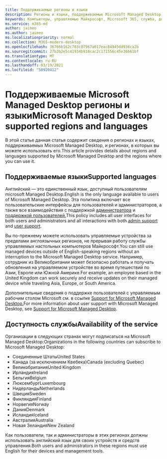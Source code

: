 ```yaml
---
title: Поддерживаемые регионы и языки
description: Регионы и языки, поддерживаемые Microsoft Managed Desktop
keywords: Компьютеры, управляемые Майкрософт, Microsoft 365, служба, документация
ms.service: m365-md
author: jaimeo
ms.author: jaimeo
ms.localizationpriority: normal
ms.collection: M365-modern-desktop
ms.openlocfilehash: 36766b162c703c87967a017eac84945dd936ca2b
ms.sourcegitcommit: 27b2b2e5c41934b918cac2c171556c45e36661bf
ms.translationtype: MT
ms.contentlocale: ru-RU
ms.lasthandoff: 03/19/2021
ms.locfileid: "50920412"
---
```

# <a name="microsoft-managed-desktop-supported-regions-and-languages"></a><span data-ttu-id="03080-104">Поддерживаемые Microsoft Managed Desktop регионы и языки</span><span class="sxs-lookup"><span data-stu-id="03080-104">Microsoft Managed Desktop supported regions and languages</span></span>

<span data-ttu-id="03080-105">В этой статье данная статья содержит сведения о регионах и языках, поддерживаемых Microsoft Managed Desktop, и регионах, в которых вы можете использовать его.</span><span class="sxs-lookup"><span data-stu-id="03080-105">This article provides details about regions and languages supported by Microsoft Managed Desktop and the regions where you can use it.</span></span>

## <a name="supported-languages"></a><span data-ttu-id="03080-106">Поддерживаемые языки</span><span class="sxs-lookup"><span data-stu-id="03080-106">Supported languages</span></span>

<span data-ttu-id="03080-107">Английский — это единственный язык, доступный пользователям microsoft Managed Desktop.</span><span class="sxs-lookup"><span data-stu-id="03080-107">English is the only language available to users of Microsoft Managed Desktop.</span></span> <span data-ttu-id="03080-108">Эта политика включает все пользовательские интерфейсы для пользователей и администраторов, а также все взаимодействия с поддержкой [администратора](../working-with-managed-desktop/admin-support.md) и [поддержкой пользователей.](../working-with-managed-desktop/end-user-support.md)</span><span class="sxs-lookup"><span data-stu-id="03080-108">This policy includes all user interfaces for both users and administrators and all interactions with both [admin support](../working-with-managed-desktop/admin-support.md) and [user support](../working-with-managed-desktop/end-user-support.md).</span></span>


<span data-ttu-id="03080-109">Вы по-прежнему можете использовать управляемые устройства за пределами англоязычных регионов, не прерывая работу службы управляемых настольных компьютеров Майкрософт.</span><span class="sxs-lookup"><span data-stu-id="03080-109">You can still use managed devices outside of English-speaking regions without an interruption to the Microsoft Managed Desktop service.</span></span> <span data-ttu-id="03080-110">Например, сотрудник из Великобритании может безопасно работать и получать обновления на управляемом устройстве во время путешествий по Азии, Европе или Южной Америке.</span><span class="sxs-lookup"><span data-stu-id="03080-110">For example, an employee based in the United Kingdom can work securely and receive updates on their managed device while traveling Asia, Europe, or South America.</span></span> 

<span data-ttu-id="03080-111">Дополнительные сведения о поддержке пользователей с управляемым рабочим столом Microsoft см. в ссылке [Support for Microsoft Managed Desktop.](./support.md)</span><span class="sxs-lookup"><span data-stu-id="03080-111">For more information about user support with Microsoft Managed Desktop, see [Support for Microsoft Managed Desktop](./support.md).</span></span>

## <a name="availability-of-the-service"></a><span data-ttu-id="03080-112">Доступность службы</span><span class="sxs-lookup"><span data-stu-id="03080-112">Availability of the service</span></span>

<span data-ttu-id="03080-113">Организации в следующих странах могут подписаться на Microsoft Managed Desktop:</span><span class="sxs-lookup"><span data-stu-id="03080-113">Organizations in the following countries can subscribe to Microsoft Managed Desktop:</span></span>

- <span data-ttu-id="03080-114">Соединенные Штаты</span><span class="sxs-lookup"><span data-stu-id="03080-114">United States</span></span>
- <span data-ttu-id="03080-115">Канада (за исключением Квебека)</span><span class="sxs-lookup"><span data-stu-id="03080-115">Canada (excluding Quebec)</span></span>
- <span data-ttu-id="03080-116">Великобритания</span><span class="sxs-lookup"><span data-stu-id="03080-116">United Kingdom</span></span>
- <span data-ttu-id="03080-117">Ирландия</span><span class="sxs-lookup"><span data-stu-id="03080-117">Ireland</span></span>
- <span data-ttu-id="03080-118">Бельгия</span><span class="sxs-lookup"><span data-stu-id="03080-118">Belgium</span></span>
- <span data-ttu-id="03080-119">Люксембург</span><span class="sxs-lookup"><span data-stu-id="03080-119">Luxembourg</span></span>
- <span data-ttu-id="03080-120">Нидерланды</span><span class="sxs-lookup"><span data-stu-id="03080-120">Netherlands</span></span>
- <span data-ttu-id="03080-121">Швеция</span><span class="sxs-lookup"><span data-stu-id="03080-121">Sweden</span></span>
- <span data-ttu-id="03080-122">Финляндия</span><span class="sxs-lookup"><span data-stu-id="03080-122">Finland</span></span>
- <span data-ttu-id="03080-123">Норвегия</span><span class="sxs-lookup"><span data-stu-id="03080-123">Norway</span></span>
- <span data-ttu-id="03080-124">Дания</span><span class="sxs-lookup"><span data-stu-id="03080-124">Denmark</span></span>
- <span data-ttu-id="03080-125">Исландия</span><span class="sxs-lookup"><span data-stu-id="03080-125">Iceland</span></span>
- <span data-ttu-id="03080-126">Австралия</span><span class="sxs-lookup"><span data-stu-id="03080-126">Australia</span></span>
- <span data-ttu-id="03080-127">Новая Зеландия</span><span class="sxs-lookup"><span data-stu-id="03080-127">New Zealand</span></span>

<span data-ttu-id="03080-128">Как пользователи, так и администраторы в этих регионах должны использовать английский язык для своих устройств и средств управления.</span><span class="sxs-lookup"><span data-stu-id="03080-128">Both users and administrators in these regions must use English for their devices and management tools.</span></span>